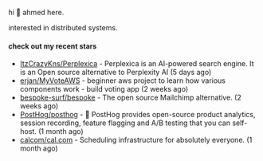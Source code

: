 hi 👋 ahmed here.

interested in distributed systems.

#### check out my recent stars

- [ItzCrazyKns/Perplexica](https://github.com/ItzCrazyKns/Perplexica) - Perplexica is an AI-powered search engine. It is an Open source alternative to Perplexity AI (5 days ago)
- [erjan/MyVoteAWS](https://github.com/erjan/MyVoteAWS) - beginner aws project to learn how various components work - build voting app  (2 weeks ago)
- [bespoke-surf/bespoke](https://github.com/bespoke-surf/bespoke) - The open source Mailchimp alternative. (2 weeks ago)
- [PostHog/posthog](https://github.com/PostHog/posthog) - 🦔 PostHog provides open-source product analytics, session recording, feature flagging and A/B testing that you can self-host. (1 month ago)
- [calcom/cal.com](https://github.com/calcom/cal.com) - Scheduling infrastructure for absolutely everyone. (1 month ago)

